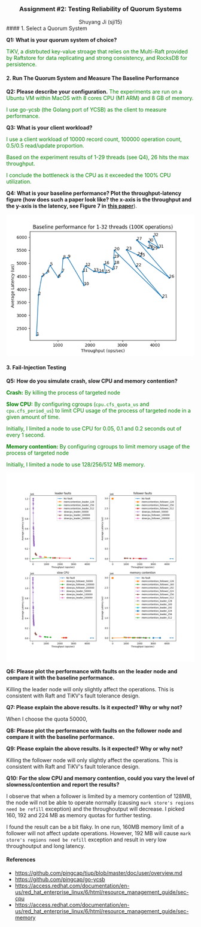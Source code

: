 <h3 align="center"> Assignment #2: Testing Reliability of Quorum Systems</h1>
<center>Shuyang Ji (sji15)</center>
#### 1. Select a Quorum System

**Q1: What is your quorum system of choice?**

<span style="color: green">TiKV, a distrbuted key-value stroage that relies on the Multi-Raft provided by Raftstore for data replicating and strong consistency, and RocksDB for persistence. </span>



#### **2. Run The Quorum System and Measure The Baseline Performance**

**Q2: Please describe your configuration.**
<span style="color: green">The experiments are run on a Ubuntu VM within MacOS with 8 cores CPU (M1 ARM) and 8 GB of memory.</span>

<span style="color: green">I use go-ycsb (the Golang port of YCSB) as the client to measure performance.</span>

**Q3: What is your client workload?**

<span style="color: green">I use a client workload of 10000 record count, 100000 operation count, 0.5/0.5 read/update proportion.</span> 

<span style="color: green">Based on the experiment results of 1-29 threads (see Q4), 26 hits the max throughput.</span> 

<span style="color: green">I conclude the bottleneck is the CPU as it exceeded the 100% CPU utilization.</span> 

**Q4: What is your baseline performance? Plot the throughput-latency figure (how does such a paper look like? the x-axis is the throughput and the y-axis is the latency, see Figure 7 in** [**this paper**](https://www.usenix.org/system/files/osdi20-ngo.pdf)).

![](assets/baseline.png)

<div style="page-break-after: always;"></div>

#### **3. Fail-Injection Testing**

**Q5: How do you simulate crash, slow CPU and memory contention?**

<span style="color: green"><b>Crash:</b> By killing the process of targeted node</span> 

<span style="color: green"><b>Slow CPU:</b> By configuring cgroups (`cpu.cfs_quota_us` and `cpu.cfs_period_us`) to limit CPU usage of the process of targeted node in a given amount of time.</span> 

<span style="color: green">Initially, I limited a node to use CPU for 0.05, 0.1 and 0.2 seconds out of every 1 second.</span>

<span style="color: green"><b>Memory contention:</b> By configuring cgroups to limit memory usage of the process of targeted node</span> 

<span style="color: green">Initially, I limited a node to use 128/256/512 MB memory.</span>

![](assets/fault.png)

**Q6: Please plot the performance with faults on the** **leader** **node and compare it with the baseline performance.**



Killing the leader node will only slightly affect the operations. This is consistent with Raft and TiKV's fault tolerance design.



**Q7: Please explain the above results. Is it expected? Why or why not?**

When I choose the quota 50000, 



**Q8: Please plot the performance with faults on the** **follower** **node and compare it with the baseline performance.**



**Q9: Please explain the above results. Is it expected? Why or why not?**

Killing the follower node will only slightly affect the operations. This is consistent with Raft and TiKV's fault tolerance design.

**Q10: For the slow CPU and memory contention, could you vary the level of slowness/contention and report the results?**

I observe that when a follower is limited by a memory contention of 128MB, the node will not be able to operate normally (causing `mark store's regions need be refill` exception) and the throughoutput will decrease. I picked 160, 192 and 224 MB as memory quotas for further testing.

I found the result can be a bit flaky. In one run, 160MB memory limit of a follower will not affect update operations. However, 192 MB will cause `mark store's regions need be refill` exception and result in very low throughoutput and long latency.


#### References
* https://github.com/pingcap/tiup/blob/master/doc/user/overview.md
* https://github.com/pingcap/go-ycsb
* https://access.redhat.com/documentation/en-us/red_hat_enterprise_linux/6/html/resource_management_guide/sec-cpu
* https://access.redhat.com/documentation/en-us/red_hat_enterprise_linux/6/html/resource_management_guide/sec-memory
